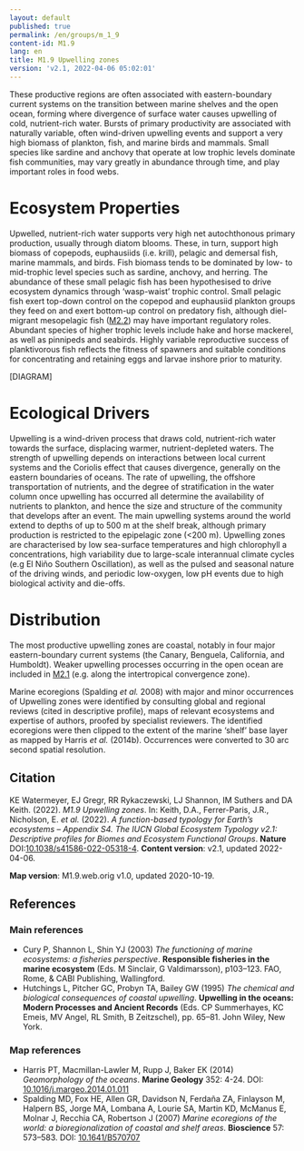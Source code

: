 ```yaml
---
layout: default
published: true
permalink: /en/groups/m_1_9
content-id: M1.9
lang: en
title: M1.9 Upwelling zones
version: 'v2.1, 2022-04-06 05:02:01'
---
```


These productive regions are often associated with eastern-boundary current systems on the transition between marine shelves and the open ocean, forming where divergence of surface water causes upwelling of cold, nutrient-rich water. Bursts of primary productivity are associated with naturally variable, often wind-driven upwelling events and support a very high biomass of plankton, fish, and marine birds and mammals. Small species like sardine and anchovy that operate at low trophic levels dominate fish communities, may vary greatly in abundance through time, and play important roles in food webs.

# Ecosystem Properties
 
Upwelled, nutrient-rich water supports very high net autochthonous primary production, usually through diatom blooms. These, in turn, support high biomass of copepods, euphausiids (i.e. krill), pelagic and demersal fish, marine mammals, and birds. Fish biomass tends to be dominated by low- to mid-trophic level species such as sardine, anchovy, and herring. The abundance of these small pelagic fish has been hypothesised to drive ecosystem dynamics through ‘wasp-waist’ trophic control. Small pelagic fish exert top-down control on the copepod and euphausiid plankton groups they feed on and exert bottom-up control on predatory fish, although diel-migrant mesopelagic fish ([M2.2](/explore/groups/M2.2)) may have important regulatory roles. Abundant species of higher trophic levels include hake and horse mackerel, as well as pinnipeds and seabirds. Highly variable reproductive success of planktivorous fish reflects the fitness of spawners and suitable conditions for concentrating and retaining eggs and larvae inshore prior to maturity.

[DIAGRAM]

# Ecological Drivers
 
Upwelling is a wind-driven process that draws cold, nutrient-rich water towards the surface, displacing warmer, nutrient-depleted waters. The strength of upwelling depends on interactions between local current systems and the Coriolis effect that causes divergence, generally on the eastern boundaries of oceans. The rate of upwelling, the offshore transportation of nutrients, and the degree of stratification in the water column once upwelling has occurred all determine the availability of nutrients to plankton, and hence the size and structure of the community that develops after an event. The main upwelling systems around the world extend to depths of up to 500 m at the shelf break, although primary production is restricted to the epipelagic zone (<200 m). Upwelling zones are characterised by low sea-surface temperatures and high chlorophyll a concentrations, high variability due to large-scale interannual climate cycles (e.g El Niño Southern Oscillation), as well as the pulsed and seasonal nature of the driving winds, and periodic low-oxygen, low pH events due to high biological activity and die-offs.
 
# Distribution
 
The most productive upwelling zones are coastal, notably in four major eastern-boundary current systems (the Canary, Benguela, California, and Humboldt). Weaker upwelling processes occurring in the open ocean are included in [M2.1](/explore/groups/M2.1) (e.g. along the intertropical convergence zone).

Marine ecoregions (Spalding _et al._ 2008) with major and minor occurrences of Upwelling zones were identified by consulting global and regional reviews (cited in descriptive profile), maps of relevant ecosystems and expertise of authors, proofed by specialist reviewers. The identified ecoregions were then clipped to the extent of the marine ‘shelf’ base layer as mapped by Harris _et al._ (2014b). Occurrences were converted to 30 arc second spatial resolution.

## Citation

KE Watermeyer, EJ Gregr, RR Rykaczewski, LJ Shannon, IM Suthers and DA Keith. (2022). *M1.9 Upwelling zones*. In: Keith, D.A., Ferrer-Paris, J.R., Nicholson, E. *et al.* (2022). *A function-based typology for Earth’s ecosystems – Appendix S4. The IUCN Global Ecosystem Typology v2.1: Descriptive profiles for Biomes and Ecosystem Functional Groups*. **Nature** DOI:[10.1038/s41586-022-05318-4](https://doi.org/10.1038/s41586-022-05318-4).
**Content version**: v2.1, updated 2022-04-06.

**Map version**: M1.9.web.orig v1.0, updated 2020-10-19.

## References

### Main references
* Cury P, Shannon L, Shin YJ  (2003) *The functioning of marine ecosystems: a fisheries perspective*. **Responsible fisheries in the marine ecosystem** (Eds. M Sinclair, G Valdimarsson), p103–123. FAO, Rome, & CABI Publishing, Wallingford.
* Hutchings L, Pitcher GC, Probyn TA, Bailey GW  (1995) *The chemical and biological consequences of coastal upwelling*. **Upwelling in the oceans: Modern Processes and Ancient Records** (Eds. CP Summerhayes, KC Emeis, MV Angel, RL Smith, B Zeitzschel), pp. 65–81. John Wiley, New York.

### Map references
* Harris PT, Macmillan-Lawler M, Rupp J, Baker EK  (2014) *Geomorphology of the oceans*. **Marine Geology** 352: 4-24. DOI: [10.1016/j.margeo.2014.01.011](http://doi.org/10.1016/j.margeo.2014.01.011)
* Spalding MD, Fox HE, Allen GR, Davidson N, Ferdaña ZA, Finlayson M, Halpern BS, Jorge MA, Lombana A, Lourie SA, Martin KD, McManus E, Molnar J, Recchia CA, Robertson J  (2007) *Marine ecoregions of the world: a bioregionalization of coastal and shelf areas*. **Bioscience** 57: 573–583. DOI: [10.1641/B570707](http://doi.org/10.1641/B570707)
